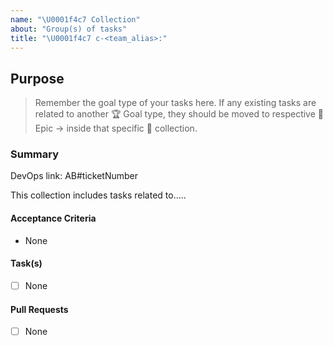 ```yaml
---
name: "\U0001f4c7 Collection"
about: "Group(s) of tasks"
title: "\U0001f4c7 c-<team_alias>:"
---
```


## Purpose

> Remember the goal type of your tasks here. If any existing tasks are related to another :trophy: Goal type, they should be moved to respective :crown: Epic ->  inside that specific :card_index: collection.

### Summary

DevOps link: AB#ticketNumber

This collection includes tasks related to..... <!-- Summarise overall reason for tasks in this collection -->

#### Acceptance Criteria

- None

#### Task(s)

- [ ] None

#### Pull Requests

- [ ] None
